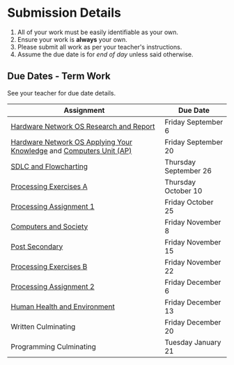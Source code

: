 # Submission Details
1. All of your work must be easily identifiable as your own.
2. Ensure your work is **always** your own.
3. Please submit all work as per your teacher's instructions.
4. Assume the due date is for _end of day_ unless said otherwise.

## Due Dates - Term Work
See your teacher for due date details.

| Assignment                               | Due Date                               |
| ---------------------------------------- | ---------------------------------------- |
| [Hardware Network OS Research and Report](./Hardware-Network-OS-Research-and-Report) | Friday September 6 |
| [Hardware Network OS Applying Your Knowledge](./Hardware-Network-OS-Applying-Your-Knowledge) and [Computers Unit (AP)](./Computers-(AP))           | Friday September 20  |
| [SDLC and Flowcharting](./SDLC-and-Flowcharting) | Thursday September 26 |
| [Processing Exercises A](./Processing-Exercise-Set-A) | Thursday October 10 |
| [Processing Assignment 1](./Processing-Assignment-1) | Friday October 25 |
| [Computers and Society](./Computers-And-Society) | Friday November 8 |
| [Post Secondary](./Post-Secondary-Opportunities) | Friday November 15 |
| [Processing Exercises B](./Processing-Exercise-Set-B) | Friday November 22 |
| [Processing Assignment 2](./Processing-Assignment-2) | Friday December 6 |
| [Human Health and Environment](./Human-Health-and-Environment) | Friday December 13 |
| Written Culminating | Friday December 20 |
| Programming Culminating | Tuesday January 21 |

